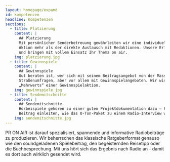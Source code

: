 ```yaml
---
layout: homepage/expand
id: kompetenzen
headline: Kompetenzen
sections:
  - title: Platzierung
    content: |
      ## Platzierung
      Mit persönlicher Senderbetreuung gewährleiten wir eine individuelle, zielgruppengerechte Ansprache der Radiosender. Denn nichts steuert den Erfolg einer
      Aktion mehr als der direkte Austausch mit Redaktionen. Unsere Erfolge erzielen wir nicht von heute auf morgen. Im Gegenteil: Wir geben einer Kampagne Zeit
      und bringen mit vollem Einsatz Ihr Thema on air.
    img: platzierung.jpg
  - title: Gewinnspiele
    content: |
      ## Gewinnspiele
      Gut beraten ist, wer sich mit seinem Beitragsangebot von der Masse absetzt und attraktive Pakete schnürt – mit kleinen Extras wie Sounds und/oder
      Straßenumfragen, aber vor allem mit Gewinnspielangeboten. Wir wissen: Insbesondere reichweitenstarke Stationen kooperieren häufig nur aufgrund des
      „Mehrwerts“ einer Gewinnspielaktion.
    img: gewinnspiele.jpg
  - title: Sendemitschnitte
    content: |
      ## Sendemitschnitte
      Hörbeispiele gehören zu einer guten Projektdokumentation dazu – PR ON AIR liefert. Denn nur ein Sendemitschnitt kann vermitteln, wie Moderatoren einen
      Beitrag einleiten, wie das O-Ton-Paket zu einem Radio-Interview wird oder wie Hörer sich über einen Gewinn freuen.
    img: sendemitschnitte.jpg
---
```


PR ON AIR ist darauf spezialisiert, spannende und informative Radiobeiträge zu produzieren. Wir beherrschen das klassische Ratgeberformat genauso wie den
soundgeladenen Spielebeitrag, den begeisternden Reisetipp oder die Buchbesprechung. Mit uns hört sich das Ergebnis nach Radio an - damit es dort auch wirklich
gesendet wird.
